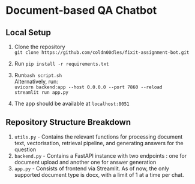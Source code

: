 # Document-based QA Chatbot

## Local Setup

1) Clone the repository <br>
`git clone https://github.com/coldn00dles/fixit-assignment-bot.git`

2) Run `pip install -r requirements.txt`
3) Run`bash script.sh` <br>
    Alternatively, run: <br>
    `uvicorn backend:app --host 0.0.0.0 --port 7860 --reload` <br>
    `streamlit run app.py`
4) The app should be available at `localhost:8051`

## Repository Structure Breakdown

1) `utils.py` - Contains the relevant functions for processing document text, vectorisation, retrieval pipeline, and generating answers for the question
2) `backend.py` - Contains a FastAPI instance with two endpoints : one for document upload and another one for answer generation
3) `app.py` - Consists of frontend via Streamlit. As of now, the only supported document type is docx, with a limit of 1 at a time per chat.


